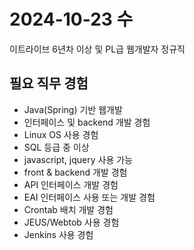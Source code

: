 # 2024-10-23 수

이트라이브
6년차 이상 및 PL급 웹개발자 정규직

## 필요 직무 경험

- Java(Spring) 기반 웹개발
- 인터페이스 및 backend 개발 경험
- Linux OS 사용 경험
- SQL 등급 중 이상
- javascript, jquery 사용 가능
- front & backend 개발 경험
- API 인터페이스 개발 경험
- EAI 인터페이스 사용 또는 개발 경험
- Crontab 배치 개발 경험
- JEUS/Webtob 사용 경험
- Jenkins 사용 경험


